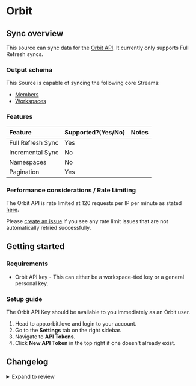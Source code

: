 # Orbit

## Sync overview

This source can sync data for the [Orbit API](https://docs.orbit.love/reference/about-the-orbit-api). It currently only supports Full Refresh syncs.

### Output schema

This Source is capable of syncing the following core Streams:

- [Members](https://api.orbit.love/reference/get_workspace-slug-members)
- [Workspaces](https://docs.orbit.love/reference/get_workspaces-workspace-slug)

### Features

| Feature           | Supported?\(Yes/No\) | Notes |
| :---------------- | :------------------- | :---- |
| Full Refresh Sync | Yes                  |       |
| Incremental Sync  | No                   |       |
| Namespaces        | No                   |       |
| Pagination        | Yes                  |       |

### Performance considerations / Rate Limiting

The Orbit API is rate limited at 120 requests per IP per minute as stated [here](https://docs.orbit.love/reference/rate-limiting).

Please [create an issue](https://github.com/airbytehq/airbyte/issues) if you see any rate limit issues that are not automatically retried successfully.

## Getting started

### Requirements

- Orbit API key - This can either be a workspace-tied key or a general personal key.

### Setup guide

The Orbit API Key should be available to you immediately as an Orbit user.

1. Head to app.orbit.love and login to your account.
2. Go to the **Settings** tab on the right sidebar.
3. Navigate to **API Tokens**.
4. Click **New API Token** in the top right if one doesn't already exist.

## Changelog

<details>
  <summary>Expand to review</summary>

| Version | Date       | Pull Request                                             | Subject                                                                         |
| :------ | :--------- | :------------------------------------------------------- | :------------------------------------------------------------------------------ |
| 0.3.14 | 2024-08-03 | [43188](https://github.com/airbytehq/airbyte/pull/43188) | Update dependencies |
| 0.3.13 | 2024-07-27 | [42388](https://github.com/airbytehq/airbyte/pull/42388) | Update dependencies |
| 0.3.12 | 2024-07-13 | [41770](https://github.com/airbytehq/airbyte/pull/41770) | Update dependencies |
| 0.3.11 | 2024-07-10 | [41428](https://github.com/airbytehq/airbyte/pull/41428) | Update dependencies |
| 0.3.10 | 2024-07-09 | [41216](https://github.com/airbytehq/airbyte/pull/41216) | Update dependencies |
| 0.3.9 | 2024-07-06 | [40974](https://github.com/airbytehq/airbyte/pull/40974) | Update dependencies |
| 0.3.8 | 2024-06-25 | [40293](https://github.com/airbytehq/airbyte/pull/40293) | Update dependencies |
| 0.3.7 | 2024-06-22 | [40041](https://github.com/airbytehq/airbyte/pull/40041) | Update dependencies |
| 0.3.6 | 2024-06-06 | [39179](https://github.com/airbytehq/airbyte/pull/39179) | [autopull] Upgrade base image to v1.2.2 |
| 0.3.5 | 2024-05-28 | [38700](https://github.com/airbytehq/airbyte/pull/38700) | Make compatible with builder |
| 0.3.4 | 2024-04-19 | [37212](https://github.com/airbytehq/airbyte/pull/37212) | Updating to 0.80.0 CDK |
| 0.3.3 | 2024-04-18 | [37212](https://github.com/airbytehq/airbyte/pull/37212) | Manage dependencies with Poetry. |
| 0.3.2 | 2024-04-15 | [37212](https://github.com/airbytehq/airbyte/pull/37212) | Base image migration: remove Dockerfile and use the python-connector-base image |
| 0.3.1 | 2024-04-12 | [37212](https://github.com/airbytehq/airbyte/pull/37212) | schema descriptions |
| 0.3.0 | 2023-10-25 | [30976](https://github.com/airbytehq/airbyte/pull/30976) | Migrate to low-code framework |
| 0.2.0 | 2023-10-23 | [31747](https://github.com/airbytehq/airbyte/pull/31747) | Update schema |
| 0.1.1 | 2022-06-28 | [14208](https://github.com/airbytehq/airbyte/pull/14208) | Remove unused schema |
| 0.1.0 | 2022-06-27 | [13390](https://github.com/airbytehq/airbyte/pull/13390) | Initial Release |

</details>
